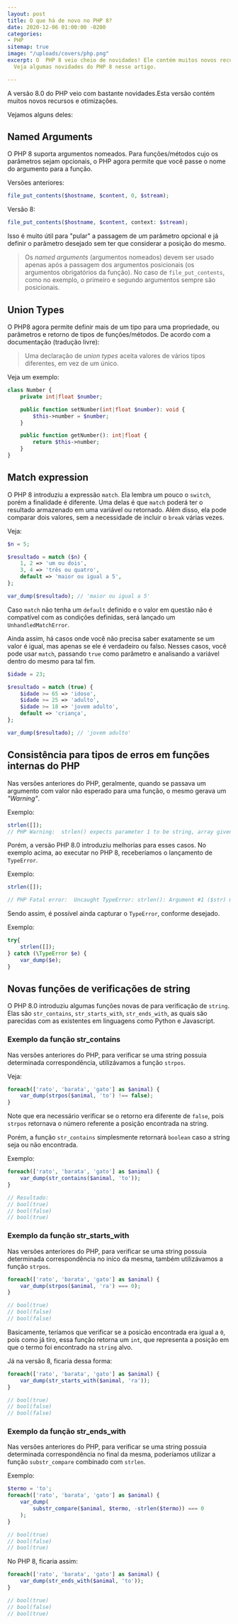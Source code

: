 ```yaml
---
layout: post
title: O que há de novo no PHP 8?
date: 2020-12-06 01:00:00 -0200
categories:
- PHP
sitemap: true
image: "/uploads/covers/php.png"
excerpt: O  PHP 8 veio cheio de novidades! Ele contém muitos novos recursos e otimizações.
  Veja algumas novidades do PHP 8 nesse artigo.

---
```

A versão 8.0 do PHP veio com bastante novidades.Esta versão contém muitos novos recursos e otimizações.

Vejamos alguns deles:

## Named Arguments

O PHP 8 suporta argumentos nomeados. Para funções/métodos cujo os parâmetros sejam opcionais, o PHP agora permite que você passe o nome do argumento para a função.

Versões anteriores:

```php
file_put_contents($hostname, $content, 0, $stream);
```

Versão 8:

```php
file_put_contents($hostname, $content, context: $stream);
```

Isso é muito útil para "pular" a passagem de um parâmetro opcional e já definir o parâmetro desejado sem ter que considerar a posição do mesmo.

> Os _named arguments_ (argumentos nomeados) devem ser usado apenas após a passagem dos argumentos posicionais (os argumentos obrigatórios da função). No caso de `file_put_contents`, como no exemplo, o primeiro e segundo argumentos sempre são posicionais.

## Union Types

O PHP8 agora permite definir mais de um tipo para uma propriedade, ou parâmetros e retorno de tipos de funções/métodos.
De acordo com a documentação (tradução livre):

> Uma declaração de _union types_ aceita valores de vários tipos diferentes, em vez de um único.

Veja um exemplo:

```php
class Number {
    private int|float $number;

    public function setNumber(int|float $number): void {
        $this->number = $number;
    }

    public function getNumber(): int|float {
        return $this->number;
    }
}
```

## Match expression

O PHP 8 introduziu a expressão `match`. Ela lembra um pouco o `switch`, porém a finalidade é diferente. Uma delas é que `match` poderá ter o resultado armazenado em uma variável ou retornado. Além disso, ela pode comparar dois valores, sem a necessidade de incluir o `break` várias vezes.

Veja:

```php
$n = 5;

$resultado = match ($n) {
    1, 2 => 'um ou dois',
    3, 4 => 'três ou quatro',
    default => 'maior ou igual a 5',
};

var_dump($resultado); // 'maior ou igual a 5'
```

Caso `match` não tenha um `default` definido e o valor em questão não é compatível com as condições definidas, será lançado um `UnhandledMatchError`.

Ainda assim, há casos onde você não precisa saber exatamente se um valor é igual, mas apenas se ele é verdadeiro ou falso. Nesses casos, você pode usar `match`, passando `true` como parâmetro e analisando a variável dentro do mesmo para tal fim.

```php
$idade = 23;

$resultado = match (true) {
    $idade >= 65 => 'idoso',
    $idade >= 25 => 'adulto',
    $idade >= 18 => 'jovem adulto',
    default => 'criança',
};

var_dump($resultado); // 'jovem adulto'
```

<ins class="adsbygoogle"
     style="display:block"
     data-ad-client="ca-pub-4119206527475379"
     data-ad-slot="7774041254"
     data-ad-format="auto"
     data-full-width-responsive="true"></ins>
<script>
(adsbygoogle = window.adsbygoogle || []).push({});
</script>

## Consistência para tipos de erros em funções internas do PHP

Nas versões anteriores do PHP, geralmente, quando se passava um argumento com valor não esperado para uma função, o mesmo gerava um _"Warning"_.

Exemplo:

```php
strlen([]);
// PHP Warning:  strlen() expects parameter 1 to be string, array given in script.php on line 3
```

Porém, a versão PHP 8.0 introduziu melhorias para esses casos. No exemplo acima, ao executar no PHP 8, receberíamos o lançamento de `TypeError`.

Exemplo:

```php
strlen([]);

// PHP Fatal error:  Uncaught TypeError: strlen(): Argument #1 ($str) must be of type string, array given in script.php:3
```

Sendo assim, é possível ainda capturar o `TypeError`, conforme desejado.

Exemplo:

```php
try{
    strlen([]);
} catch (\TypeError $e) {
    var_dump($e);
}
```

## Novas funções de verificações de string

O PHP 8.0 introduziu algumas funções novas de para verificação de `string`. Elas são
`str_contains`, `str_starts_with`, `str_ends_with`, as quais são parecidas com as existentes em linguagens como Python e Javascript.

### Exemplo da função str_contains

Nas versões anteriores do PHP, para verificar se uma string possuia determinada correspondência, utilizávamos a função `strpos`. 

Veja:

```php
foreach(['rato', 'barata', 'gato'] as $animal) {
    var_dump(strpos($animal, 'to') !== false);
}
```

Note que era necessário verificar se o retorno era diferente de `false`, pois `strpos` retornava o número referente a posição encontrada na string.

Porém, a função `str_contains` simplesmente retornará `boolean` caso a string seja ou não encontrada.

Exemplo:

```php
foreach(['rato', 'barata', 'gato'] as $animal) {
    var_dump(str_contains($animal, 'to'));
}

// Resultado:
// bool(true)
// bool(false)
// bool(true)
```

### Exemplo da função str_starts_with

Nas versões anteriores do PHP, para verificar se uma string possuia determinada correspondência no iníco da mesma, também utilizávamos a função `strpos`.


```php
foreach(['rato', 'barata', 'gato'] as $animal) {
    var_dump(strpos($animal, 'ra') === 0);
}

// bool(true)
// bool(false)
// bool(false)
```
Basicamente, teríamos que verificar se a posicão encontrada era igual a `0`, pois como já tiro, essa função retorna um `int`, que representa a posição em que o termo foi encontrado na `string` alvo.

Já na versão 8, ficaria dessa forma:

```php
foreach(['rato', 'barata', 'gato'] as $animal) {
    var_dump(str_starts_with($animal, 'ra'));
}

// bool(true)
// bool(false)
// bool(false)
```


### Exemplo da função str_ends_with

Nas versões anteriores do PHP, para verificar se uma string possuia determinada correspondência no final da mesma, poderíamos utilizar a função `substr_compare` combinado com `strlen`.

Exemplo:

```php
$termo = 'to';
foreach(['rato', 'barata', 'gato'] as $animal) {
    var_dump(
        substr_compare($animal, $termo, -strlen($termo)) === 0
    );
}

// bool(true)
// bool(false)
// bool(true)
```

No PHP 8, ficaria assim:


```php
foreach(['rato', 'barata', 'gato'] as $animal) {
    var_dump(str_ends_with($animal, 'to'));
}

// bool(true)
// bool(false)
// bool(true)
```
